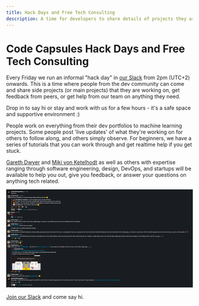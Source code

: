```yaml
---
title: Hack Days and Free Tech Consulting
description: A time for developers to share details of projects they are working on and get feedback or help if they are stuck.
---
```


# Code Capsules Hack Days and Free Tech Consulting

Every Friday we run an informal "hack day" in [our Slack](https://join.slack.com/t/codecapsules/shared_invite/zt-krsv5ott-_WR~S44xGmjATdpMsRC7yg) from 2pm (UTC+2) onwards. This is a time where people from the dev community can come and share side projects (or main projects) that they are working on, get feedback from peers, or get help from our team on anything they need.

Drop in to say hi or stay and work with us for a few hours - it's a safe space and supportive environment :)

People work on everything from their dev portfolios to machine learning projects. Some people post 'live updates' of what they're working on for others to follow along, and others simply observe.
For beginners, we have a series of tutorials that you can work through and get realtime help if you get stuck.

[Gareth Dwyer](https://www.linkedin.com/in/garethdwyer/) and [Miki von Ketelhodt](https://www.linkedin.com/in/vonketelhodtm/) as well as others with expertise ranging through software engineering, design, DevOps, and startups will be available to help you out, give you feedback, or answer your questions on anything tech related.

![Code Capsules Slack](../assets/community/code-capsules-slack.png)

[Join our Slack](https://join.slack.com/t/codecapsules/shared_invite/zt-krsv5ott-_WR~S44xGmjATdpMsRC7yg) and come say hi.